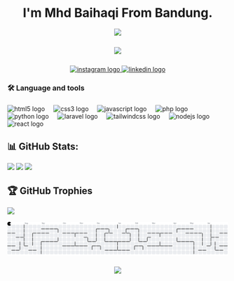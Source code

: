<h1 align="center">I'm Mhd Baihaqi From Bandung.</h1>

<div align="center">
  <img height="150" src="https://media.giphy.com/media/M9gbBd9nbDrOTu1Mqx/giphy.gif"  />
</div>

###

<div align="center">
  <img src="https://visitor-badge.laobi.icu/badge?page_id=muhammadbaihaqi0.muhammadbaihaqi0&"  />
</div>

###

<div align="center">
  <a href="https://www.instagram.com/muhammadbaihaqiii__/" target="_blank">
    <img src="https://img.shields.io/static/v1?message=Instagram&logo=instagram&label=&color=E4405F&logoColor=white&labelColor=&style=for-the-badge" height="30" alt="instagram logo"  />
  </a>
  <a href="https://www.linkedin.com/in/muhammad-baihaqi-366821332/" target="_blank">
    <img src="https://img.shields.io/static/v1?message=LinkedIn&logo=linkedin&label=&color=0077B5&logoColor=white&labelColor=&style=for-the-badge" height="30" alt="linkedin logo"  />
  </a>
</div>

###

<h3 align="left">🛠 Language and tools</h3>

###

<div align="left">
  <img src="https://cdn.jsdelivr.net/gh/devicons/devicon/icons/html5/html5-original.svg" height="40" alt="html5 logo"  />
  <img width="12" />
  <img src="https://skillicons.dev/icons?i=css" height="40" alt="css3 logo"  />
  <img width="12" />
  <img src="https://cdn.jsdelivr.net/gh/devicons/devicon/icons/javascript/javascript-original.svg" height="40" alt="javascript logo"  />
  <img width="12" />
  <img src="https://cdn.jsdelivr.net/gh/devicons/devicon/icons/php/php-original.svg" height="40" alt="php logo"  />
  <img width="12" />
  <img src="https://cdn.jsdelivr.net/gh/devicons/devicon/icons/python/python-original.svg" height="40" alt="python logo"  />
  <img width="12" />
  <img src="https://cdn.jsdelivr.net/gh/devicons/devicon/icons/laravel/laravel-original.svg" height="40" alt="laravel logo"  />
  <img width="12" />
  <img src="https://skillicons.dev/icons?i=tailwind" height="40" alt="tailwindcss logo"  />
  <img width="12" />
  <img src="https://skillicons.dev/icons?i=nodejs" height="40" alt="nodejs logo"  />
  <img width="12" />
  <img src="https://cdn.jsdelivr.net/gh/devicons/devicon/icons/react/react-original.svg" height="40" alt="react logo"  />
</div>

###

## 📊 GitHub Stats:
![](https://github-readme-stats.vercel.app/api?username=muhammadbaihaqi0&theme=radical&hide_border=false&include_all_commits=true&count_private=true) ![](https://nirzak-streak-stats.vercel.app/?user=muhammadbaihaqi0&theme=radical&hide_border=false) ![](https://github-readme-stats.vercel.app/api/top-langs/?username=muhammadbaihaqi0&theme=radical&hide_border=false&include_all_commits=true&count_private=true&layout=compact)

## 🏆 GitHub Trophies
![](https://github-profile-trophy.vercel.app/?username=muhammadbaihaqi0&theme=radical&no-frame=false&no-bg=false&margin-w=4)

<picture>
  <source media="(prefers-color-scheme: dark)" srcset="https://raw.githubusercontent.com/muhammadbaihaqi0/muhammadbaihaqi0/output/pacman-contribution-graph-dark.svg">
  <source media="(prefers-color-scheme: light)" srcset="https://raw.githubusercontent.com/muhammadbaihaqi0/muhammadbaihaqi0/output/pacman-contribution-graph.svg">
  <img alt="pacman contribution graph" src="https://raw.githubusercontent.com/muhammadbaihaqi0/muhammadbaihaqi0/output/pacman-contribution-graph.svg">
</picture>

###

<div align="center">
  <img src="https://profile-counter.glitch.me/muhammadbaihaqi0/count.svg?"  />
</div>

###